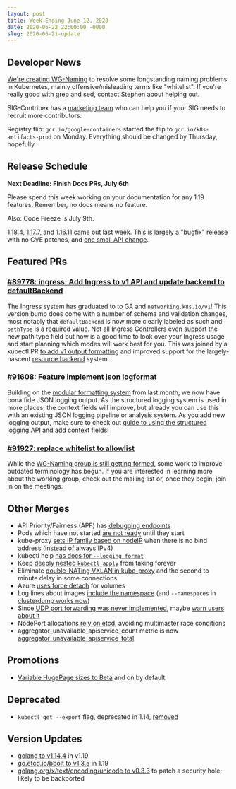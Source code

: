 ```yaml
---
layout: post
title: Week Ending June 12, 2020
date: 2020-06-22 22:00:00 -0000
slug: 2020-06-21-update
---
```


## Developer News

[We're creating WG-Naming](https://groups.google.com/forum/?utm_medium=email&utm_source=footer#!topic/kubernetes-dev/kry8QbIpxRs) to resolve some longstanding naming problems in Kubernetes, mainly offensive/misleading terms like "whitelist".  If you're really good with grep and sed, contact Stephen about helping out.

SIG-Contribex has a [marketing team](https://groups.google.com/forum/?utm_medium=email&utm_source=footer#!topic/kubernetes-dev/07lMVkS0RYE) who can help you if your SIG needs to recruit more contributors.

Registry flip: `gcr.io/google-containers` started the flip to `gcr.io/k8s-artifacts-prod` on Monday.  Everything should be changed by Thursday, hopefully.

## Release Schedule

**Next Deadline: Finish Docs PRs, July 6th**

Please spend this week working on your documentation for any 1.19 features. Remember, no docs means no feature.

Also: Code Freeze is July 9th.

[1.18.4](https://github.com/kubernetes/kubernetes/releases/tag/v1.18.4), [1.17.7](https://github.com/kubernetes/kubernetes/releases/tag/v1.17.7), and [1.16.11](https://github.com/kubernetes/kubernetes/releases/tag/v1.16.11) came out last week.  This is largely a "bugfix" release with no CVE patches, and [one small API change](https://github.com/kubernetes/kubernetes/pull/90032).


## Featured PRs

### [#89778: ingress: Add Ingress to v1 API and update backend to defaultBackend](https://github.com/kubernetes/kubernetes/pull/89778)

The Ingress system has graduated to to GA and `networking.k8s.io/v1`! This version bump does come with a number of schema and validation changes, most notably that `defaultBackend` is now more clearly labeled as such and `pathType` is a required value. Not all Ingress Controllers even support the new path type field but now is a good time to look over your Ingress usage and start planning which modes will work best for you. This was joined by a kubectl PR [to add v1 output formatting](https://github.com/kubernetes/kubernetes/pull/91268) and improved support for the largely-nascent [resource backend](https://github.com/kubernetes/kubernetes/pull/88775) system.

### [#91608: Feature implement json logformat](https://github.com/kubernetes/kubernetes/pull/91608)

Building on the [modular formatting system](https://github.com/kubernetes/kubernetes/pull/89683) from last month, we now have bona fide JSON logging output. As the structured logging system is used in more places, the context fields will improve, but already you can use this with an existing JSON logging pipeline or analysis system. As you add new logging output, make sure to check out [guide to using the structured logging API](https://github.com/kubernetes/community/blob/master/contributors/devel/sig-instrumentation/migration-to-structured-logging.md) and add context fields!

### [#91927: replace whitelist to allowlist](https://github.com/kubernetes/kubernetes/pull/91927)

While the [WG-Naming group is still getting formed](https://groups.google.com/forum/#!msg/kubernetes-sig-contribex/geA__5IbL6Q/ZC0oHAPqBQAJ), some work to improve outdated terminology has begun. If you are interested in learning more about the working group, check out the mailing list or, once they begin, join in on the meetings.

## Other Merges

* API Priority/Fairness (APF) has [debugging endpoints](https://github.com/kubernetes/kubernetes/pull/90967)
* Pods which have not started [are not ready](https://github.com/kubernetes/kubernetes/pull/92196) until they start
* kube-proxy [sets IP family based on nodeIP](https://github.com/kubernetes/kubernetes/pull/91725) when there is no bind address (instead of always IPv4)
* kubectl help [has docs for `--logging format`](https://github.com/kubernetes/kubernetes/pull/92177)
* Keep [deeply nested `kubectl apply`](https://github.com/kubernetes/kubernetes/pull/92069) from taking forever
* Eliminate [double-NATing VXLAN in kube-proxy](https://github.com/kubernetes/kubernetes/pull/92035) and the second to minute delay in some connections
* Azure [uses force detach](https://github.com/kubernetes/kubernetes/pull/91948) for volumes
* Log lines about images [include the namespace](https://github.com/kubernetes/kubernetes/pull/91945) (and `--namespaces` in [clusterdump works now](https://github.com/kubernetes/kubernetes/pull/91890))
* Since [UDP port forwarding was never implemented](https://github.com/kubernetes/kubernetes/pull/57441), maybe [warn users about it](https://github.com/kubernetes/kubernetes/pull/91616)
* NodePort allocations [rely on etcd](https://github.com/kubernetes/kubernetes/pull/89937), avoiding multimaster race conditions
* aggregator_unavailable_apiservice_count metric is now [aggregator_unavailable_apiservice_total](https://github.com/kubernetes/kubernetes/pull/88156)

## Promotions

* [Variable HugePage sizes to Beta](https://github.com/kubernetes/kubernetes/pull/90592) and on by default

## Deprecated

* `kubectl get --export` flag, deprecated in 1.14, [removed](https://github.com/kubernetes/kubernetes/pull/88649)

## Version Updates

* [golang to v1.14.4](https://github.com/kubernetes/kubernetes/pull/88638) in v1.19
* [go.etcd.io/bbolt to v1.3.5](https://github.com/kubernetes/kubernetes/pull/92350) in 1.19
* [golang.org/x/text/encoding/unicode to v0.3.3](https://github.com/kubernetes/kubernetes/pull/92219) to patch a security hole; likely to be backported
